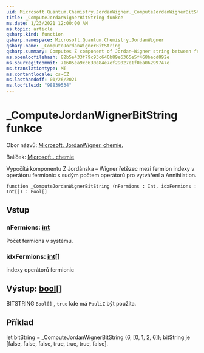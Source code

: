 ```yaml
---
uid: Microsoft.Quantum.Chemistry.JordanWigner._ComputeJordanWignerBitString
title: _ComputeJordanWignerBitString funkce
ms.date: 1/23/2021 12:00:00 AM
ms.topic: article
qsharp.kind: function
qsharp.namespace: Microsoft.Quantum.Chemistry.JordanWigner
qsharp.name: _ComputeJordanWignerBitString
qsharp.summary: Computes Z component of Jordan–Wigner string between fermion indices in a fermionic operator with an even number of creation / annihilation operators.
ms.openlocfilehash: 82b5e433f79c93c640b89e6365e5f468bacd892e
ms.sourcegitcommit: 71605ea9cc630e84e7ef29027e1f0ea06299747e
ms.translationtype: MT
ms.contentlocale: cs-CZ
ms.lasthandoff: 01/26/2021
ms.locfileid: "98839534"
---
```

# <a name="_computejordanwignerbitstring-function"></a>_ComputeJordanWignerBitString funkce

Obor názvů: [Microsoft. JordanWigner. chemie.](xref:Microsoft.Quantum.Chemistry.JordanWigner)

Balíček: [Microsoft.. chemie](https://nuget.org/packages/Microsoft.Quantum.Chemistry)


Vypočítá komponentu Z Jordánska – Wigner řetězec mezi fermion indexy v operátoru fermionic s sudým počtem operátorů pro vytváření a Annihilation.

```qsharp
function _ComputeJordanWignerBitString (nFermions : Int, idxFermions : Int[]) : Bool[]
```


## <a name="input"></a>Vstup

### <a name="nfermions--int"></a>nFermions: [int](xref:microsoft.quantum.lang-ref.int)

Počet fermions v systému.


### <a name="idxfermions--int"></a>idxFermions: [int](xref:microsoft.quantum.lang-ref.int)[]

indexy operátorů fermionic



## <a name="output--bool"></a>Výstup: [bool](xref:microsoft.quantum.lang-ref.bool)[]

BITSTRING `Bool[]` , `true` kde má `PauliZ` být použita.

## <a name="example"></a>Příklad

let bitString = _ComputeJordanWignerBitString (6, [0, 1, 2, 6]); bitString je [false, false, false, true, true, true, false].